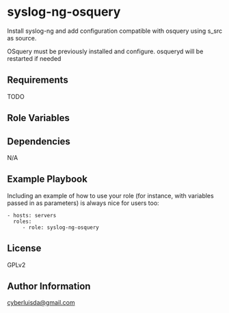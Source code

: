 syslog-ng-osquery
====================

Install syslog-ng and add configuration compatible with osquery using s_src as source.

OSquery must be previously installed and configure. osqueryd will be restarted if needed

Requirements
------------

TODO

Role Variables
--------------

Dependencies
------------

N/A

Example Playbook
----------------

Including an example of how to use your role (for instance, with variables passed in as parameters) is always nice for users too:

    - hosts: servers
      roles:
         - role: syslog-ng-osquery

License
-------

GPLv2

Author Information
------------------

cyberluisda@gmail.com
